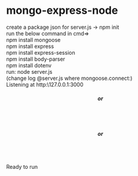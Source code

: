 # mongo-express-node
create a package json for server.js -> npm init <br>
run the below command in cmd=><br>
npm install mongoose <br>
npm install express <br>
npm install express-session<br>
npm install body-parser<br>
npm install dotenv <br>
run: node server.js <br>
(change log @server.js where mongoose.connect:)<br>
Listening at http:\\127.0.0.1:3000<br>
<h5 align="center">or</h5><br>
<a href="http:\\localhost:3000"></a><br>
<h5 align="center">or</h5><br> 
<a href="http:\\0.0.0.0:3000"></a><br>

Ready to run
